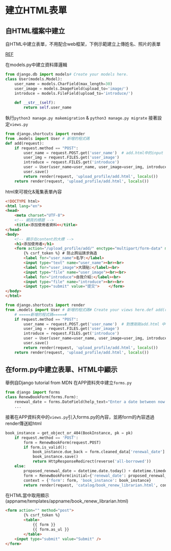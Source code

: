 # 建立HTML表單
## 自HTML檔案中建立
自HTML中建立表單，不用配合web框架，下例示範建立上傳姓名、照片的表單

[REF](https://medium.com/bandai%E7%9A%84%E6%A9%9F%E5%99%A8%E5%AD%B8%E7%BF%92%E7%AD%86%E8%A8%98/%E6%89%8B%E6%8A%8A%E6%89%8B%E7%A8%8B%E5%BC%8F%E5%AF%A6%E4%BD%9C%E5%88%86%E4%BA%AB%E7%B3%BB%E5%88%97-django%E7%AF%84%E4%BE%8B-%E4%B8%8A%E5%82%B3%E5%80%8B%E4%BA%BA%E5%9C%96%E7%89%87-935d27c36326)

在models.py中建立資料庫邏輯
```python
from django.db import models# Create your models here.
class User(models.Model):    
    user_name = models.CharField(max_length=30)    
    user_image = models.ImageField(upload_to='image/')
    introduce = models.FileField(upload_to='introduce/')
    
    def __str__(self):
        return self.user_name
```
執行`python3 manage.py makemigration` & `python3 manage.py migrate`
接著設定`views.py`
```python
from django.shortcuts import render
from .models import User # 新增的程式碼
def add(request):
    if request.method == "POST":
        user_name = request.POST.get('user_name')  # add.html中的input name
        user_img = request.FILES.get('user_image')
        introduce = request.FILES.get('introduce')
        user = User(user_name=user_name, user_image=user_img, introduce=introduce)
        user.save()
        return render(request, 'upload_profile/add.html', locals())    # =====新增的程式碼=====#
    return render(request, 'upload_profile/add.html', locals())
```

html來可視化&蒐集表單內容
```HTML
<!DOCTYPE html>
<html lang="en">
<head>
    <meta charset="UTF-8">
    <!-- 網頁的標題 -->
    <title>添加使用者資料<</title> 
</head>
<body>
    <!-- 顯示在content的大標 -->
    <h1>添加使用者</h1>
    <form action="/upload_profile/add/" enctype="multipart/form-data" method="post">
        {% csrf_token %} # 防止跨站請求偽造
        <label for="user_name">名字:</label>
        <input type="text" name="user_name"><br><br>
        <label for="user_image">大頭貼:</label><br>
        <input type="file" name="user_image"><br><br>
        <label for="introduce">自我介紹:</label><br>
        <input type="file" name="introduce"><br><br>
        <input type="submit" value="提交">    </form>
</body>
</html>
```
```python
from django.shortcuts import render
from .models import User # 新增的程式碼# Create your views here.def add(request):
    # =====新增的程式碼=====#
    if request.method == "POST":
        user_name = request.POST.get('user_name')  # 對應剛剛add.html 中的input name
        user_img = request.FILES.get('user_image')
        introduce = request.FILES.get('introduce')
        user = User(user_name=user_name, user_image=user_img, introduce=introduce)
        user.save()
        return render(request, 'upload_profile/add.html', locals())    # =====新增的程式碼=====#
    return render(request, 'upload_profile/add.html', locals())
```


## 在form.py中建立表單、HTML中顯示
舉例自Django tutorial from MDN
在APP資料夾中建立`forms.py`
```python
from django import forms
class RenewBookForm(forms.Form):
    renewal_date = forms.DateField(help_text="Enter a date between now and 4 weeks (default 3).")
    ...

```
接著在APP資料夾中的`views.py`引入forms.py的內容，並將form的內容透過render傳送給html
```python
book_instance = get_object_or_404(BookInstance, pk = pk)
    if request.method == 'POST':
        form = RenewBookForm(request.POST)
        if form.is_valid():
            book_instance.due_back = form.cleaned_data['renewal_date']
            book_instance.save()
            return HttpResponseRedirect(reverse('all-borrowed'))
    else:
        proposed_renewal_date = datetime.date.today() + datetime.timedelta(weeks=3)
        form = RenewBookForm(initial={'renewal_date': proposed_renewal_date,})
        context = {'form': form, 'book_instance': book_instance}
        return render(request, 'catalog/book_renew_librarian.html', context)
```
在HTML當中取用顯示(appname/templates/appname/book_renew_librarian.html)
```HTML
<form action="" method="post">
        {% csrf_token %}
        <table>
            {{ form }}
            {{ form.as_ul }}
        </table>
    <input type="submit" value="Submit" />
</form>
```